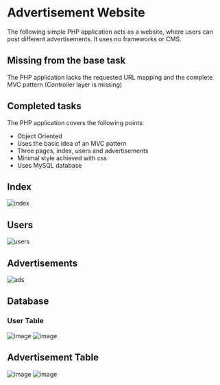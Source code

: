 # Advertisement Website

The following simple PHP application acts as a website, where users can post different advertisements. It uses no frameworks or CMS. 

## Missing from the base task

The PHP application lacks the requested URL mapping and the complete MVC pattern (Controller layer is missing)

## Completed tasks

The PHP application covers the following points:
* Object Oriented
* Uses the basic idea of an MVC pattern
* Three pages, index, users and advertisements
* Minimal style achieved with css
* Uses MySQL database

## Index

![index](https://user-images.githubusercontent.com/93373919/215269369-8347a8ac-ea07-427e-b3ab-b34fd7518bff.png)

## Users

![users](https://user-images.githubusercontent.com/93373919/215269481-9a3a1d20-9717-4e89-a5bf-792290290dfc.png)

## Advertisements

![ads](https://user-images.githubusercontent.com/93373919/215269588-f6d5ced5-c964-447d-b948-226df9cb2c80.png)

## Database
### User Table

![image](https://user-images.githubusercontent.com/93373919/215270162-dcc1237b-bab7-4e31-8768-2367aa2ad99f.png)
![image](https://user-images.githubusercontent.com/93373919/215270173-7d3bab8d-234f-49fb-8072-bf588fcaee52.png)

## Advertisement Table

![image](https://user-images.githubusercontent.com/93373919/215270198-d74ded8a-13f3-417d-93f5-62d497ad10ed.png)
![image](https://user-images.githubusercontent.com/93373919/215270208-e5aa9b5e-b092-42d5-af3c-8fb305aaf5c4.png)

